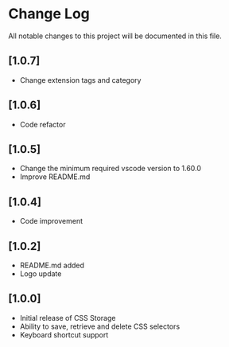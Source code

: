 # Change Log

All notable changes to this project will be documented in this file.

## [1.0.7]

- Change extension tags and category

## [1.0.6]

- Code refactor

## [1.0.5]

- Change the minimum required vscode version to 1.60.0
- Improve README.md

## [1.0.4]

- Code improvement

## [1.0.2]

- README.md added
- Logo update

## [1.0.0]

- Initial release of CSS Storage
- Ability to save, retrieve and delete CSS selectors
- Keyboard shortcut support
